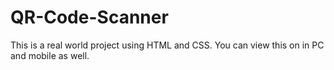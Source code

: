 # QR-Code-Scanner
This is a real world project using HTML and CSS. You can view this on in PC and mobile as well.
